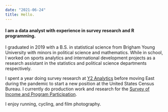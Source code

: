 ```yaml
---
date: "2021-06-24"
title: Hello.
---
```


#### I am a data analyst with experience in survey research and R programming.

I graduated in 2019 with a B.S. in statistical science from Brigham Young University with minors in political science and mathematics. While in school, I worked on sports analytics and international development projects as a research assistant in the statistics and political science departments respectively. 

I spent a year doing survey research at [Y2 Analytics](https://y2analytics.com/) before moving East during the pandemic to start a new position at the United States Census Bureau. I currently do production work and research for the [Survey of Income and Program Participation](https://www.census.gov/programs-surveys/sipp/about.html).

I enjoy running, cycling, and film photography.
